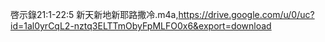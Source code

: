 啓示錄21:1-22:5 新天新地新耶路撒冷.m4a,https://drive.google.com/u/0/uc?id=1al0yrCqL2-nztq3ELTTmObyFpMLFO0x6&export=download